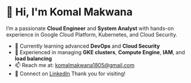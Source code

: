 # 👋 Hi, I'm Komal Makwana

I’m a passionate **Cloud Engineer** and **System Analyst** with hands-on experience in Google Cloud Platform, Kubernetes, and Cloud Security.

- 🌱 Currently learning advanced **DevOps** and **Cloud Security**  
- 💼 Experienced in managing **GKE clusters**, **Compute Engine**, **IAM**, and **load balancing**  
- 📫 Reach me at: [komalmakwana1805@gmail.com](mailto:komalmakwana1805@gmail.com)  
- 🔗 Connect on [LinkedIn](https://www.linkedin.com/in/komal1805)
Thank you for visiting!

